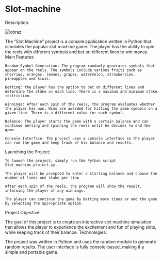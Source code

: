 # Slot-machine

Description:

![obraz](https://github.com/MlekoZjad/Slot_machine/assets/58952087/70c696ed-ed6c-420d-9f4b-a530c7cffd88)

The "Slot Machine" project is a console application written in Python that simulates the popular slot machine game. The player has the ability to spin the reels with different symbols and bet on different lines to win money.
Main Features:

    Random Symbol Generation: The program randomly generates symbols that appear on the reels. The symbols include various fruits such as cherries, oranges, lemons, grapes, watermelon, strawberries, pineapples and kiwis.

    Betting: the player has the option to bet on different lines and determine the stake on each line. There is a maximum and minimum stake restriction.

    Winnings: After each spin of the reels, the program evaluates whether the player has won. Wins are awarded for hitting the same symbols on a given line. There is a different value for each symbol.

    Balance: The player starts the game with a certain balance and can continue betting and spinning the reels until he decides to end the game.

    Console Interface: The project uses a console interface so the player can run the game and keep track of his balance and results.

Launching the Project:

    To launch the project, simply run the Python script Slot_machine_project.py.

    The player will be prompted to enter a starting balance and choose the number of lines and stake per line.

    After each spin of the reels, the program will show the result, informing the player of any winnings.

    The player can continue the game by betting more times or end the game by selecting the appropriate option.

Project Objective:

The goal of this project is to create an interactive slot machine simulation that allows the player to experience the excitement and fun of playing slots, while keeping track of their balance.
Technologies:

The project was written in Python and uses the random module to generate random results. The user interface is fully console-based, making it a simple and portable game.

